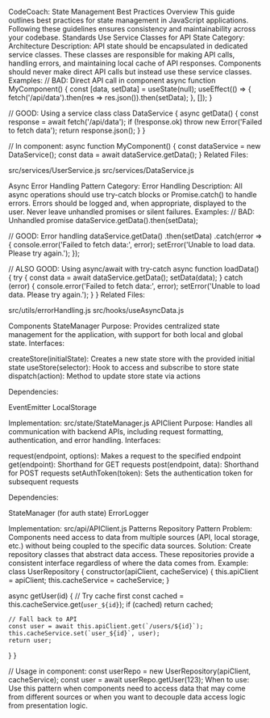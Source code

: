 CodeCoach: State Management Best Practices
Overview
This guide outlines best practices for state management in JavaScript applications. Following these guidelines ensures consistency and maintainability across your codebase.
Standards
Use Service Classes for API State
Category: Architecture
Description:
API state should be encapsulated in dedicated service classes. These classes are responsible for making API calls, handling errors, and maintaining local cache of API responses. Components should never make direct API calls but instead use these service classes.
Examples:
// BAD: Direct API call in component
async function MyComponent() {
  const [data, setData] = useState(null);
  useEffect(() => {
    fetch('/api/data').then(res => res.json()).then(setData);
  }, []);
}

// GOOD: Using a service class
class DataService {
  async getData() {
    const response = await fetch('/api/data');
    if (!response.ok) throw new Error('Failed to fetch data');
    return response.json();
  }
}

// In component:
async function MyComponent() {
  const dataService = new DataService();
  const data = await dataService.getData();
}
Related Files:

src/services/UserService.js
src/services/DataService.js

Async Error Handling Pattern
Category: Error Handling
Description:
All async operations should use try-catch blocks or Promise.catch() to handle errors. Errors should be logged and, when appropriate, displayed to the user. Never leave unhandled promises or silent failures.
Examples:
// BAD: Unhandled promise
dataService.getData().then(setData);

// GOOD: Error handling
dataService.getData()
  .then(setData)
  .catch(error => {
    console.error('Failed to fetch data:', error);
    setError('Unable to load data. Please try again.');
  });

// ALSO GOOD: Using async/await with try-catch
async function loadData() {
  try {
    const data = await dataService.getData();
    setData(data);
  } catch (error) {
    console.error('Failed to fetch data:', error);
    setError('Unable to load data. Please try again.');
  }
}
Related Files:

src/utils/errorHandling.js
src/hooks/useAsyncData.js

Components
StateManager
Purpose:
Provides centralized state management for the application, with support for both local and global state.
Interfaces:

createStore(initialState): Creates a new state store with the provided initial state
useStore(selector): Hook to access and subscribe to store state
dispatch(action): Method to update store state via actions

Dependencies:

EventEmitter
LocalStorage

Implementation: src/state/StateManager.js
APIClient
Purpose:
Handles all communication with backend APIs, including request formatting, authentication, and error handling.
Interfaces:

request(endpoint, options): Makes a request to the specified endpoint
get(endpoint): Shorthand for GET requests
post(endpoint, data): Shorthand for POST requests
setAuthToken(token): Sets the authentication token for subsequent requests

Dependencies:

StateManager (for auth state)
ErrorLogger

Implementation: src/api/APIClient.js
Patterns
Repository Pattern
Problem:
Components need access to data from multiple sources (API, local storage, etc.) without being coupled to the specific data sources.
Solution:
Create repository classes that abstract data access. These repositories provide a consistent interface regardless of where the data comes from.
Example:
class UserRepository {
  constructor(apiClient, cacheService) {
    this.apiClient = apiClient;
    this.cacheService = cacheService;
  }

  async getUser(id) {
    // Try cache first
    const cached = this.cacheService.get(`user_${id}`);
    if (cached) return cached;

    // Fall back to API
    const user = await this.apiClient.get(`/users/${id}`);
    this.cacheService.set(`user_${id}`, user);
    return user;
  }
}

// Usage in component:
const userRepo = new UserRepository(apiClient, cacheService);
const user = await userRepo.getUser(123);
When to use:
Use this pattern when components need to access data that may come from different sources or when you want to decouple data access logic from presentation logic.

